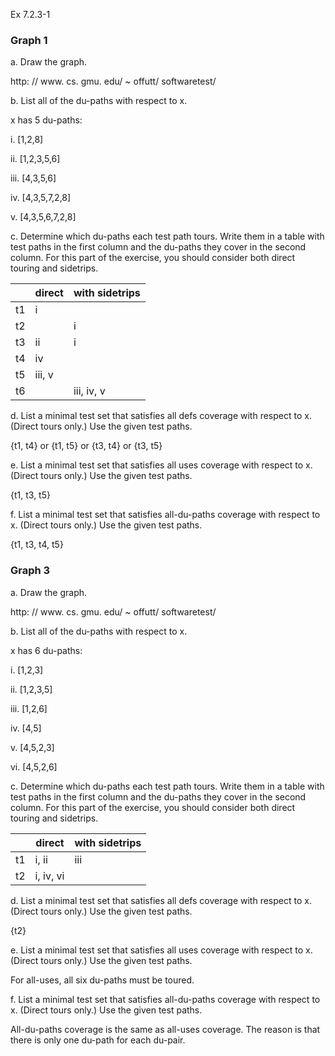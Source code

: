 Ex 7.2.3-1

### Graph 1

a. Draw the graph.

http: // www. cs. gmu. edu/ ~ offutt/ softwaretest/

b. List all of the du-paths with respect to x.

x has 5 du-paths:

i. [1,2,8]

ii. [1,2,3,5,6]

iii. [4,3,5,6]

iv. [4,3,5,7,2,8]

v. [4,3,5,6,7,2,8]

c. Determine which du-paths each test path tours. Write them in a table with test paths in the first column and the du-paths they cover in the second column. For this part of the exercise, you should consider both direct touring and sidetrips.

|      | direct | with sidetrips |
| ---- | ------ | -------------- |
| t1   | i      |                |
| t2   |        | i              |
| t3   | ii     | i              |
| t4   | iv     |                |
| t5   | iii, v |                |
| t6   |        | iii, iv, v     |

d. List a minimal test set that satisfies all defs coverage with respect to x. (Direct tours only.) Use the given test paths.

{t1, t4} or {t1, t5} or {t3, t4} or {t3, t5}

e. List a minimal test set that satisfies all uses coverage with respect to x. (Direct tours only.) Use the given test paths.

{t1, t3, t5}

f. List a minimal test set that satisfies all-du-paths coverage with respect to x. (Direct tours only.) Use the given test paths.

{t1, t3, t4, t5}




### Graph 3

a. Draw the graph.

http: // www. cs. gmu. edu/ ~ offutt/ softwaretest/

b. List all of the du-paths with respect to x.

x has 6 du-paths:

i. [1,2,3]

ii. [1,2,3,5]

iii. [1,2,6]

iv. [4,5]

v. [4,5,2,3]

vi. [4,5,2,6]

c. Determine which du-paths each test path tours. Write them in a table with test paths in the first column and the du-paths they cover in the second column. For this part of the exercise, you should consider both direct touring and sidetrips.

|      | direct    | with sidetrips |
| ---- | --------- | -------------- |
| t1   | i, ii     | iii            |
| t2   | i, iv, vi |                |

d. List a minimal test set that satisfies all defs coverage with respect to x. (Direct tours only.) Use the given test paths.

{t2}

e. List a minimal test set that satisfies all uses coverage with respect to x. (Direct tours only.) Use the given test paths.

For all-uses, all six du-paths must be toured.

f. List a minimal test set that satisfies all-du-paths coverage with respect to x. (Direct tours only.) Use the given test paths.

All-du-paths coverage is the same as all-uses coverage. The reason is that there is only one du-path for each du-pair.